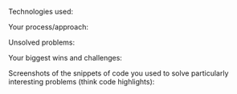 Technologies used:

Your process/approach:

Unsolved problems:

Your biggest wins and challenges:

Screenshots of the snippets of code you used to solve particularly interesting problems (think code highlights):